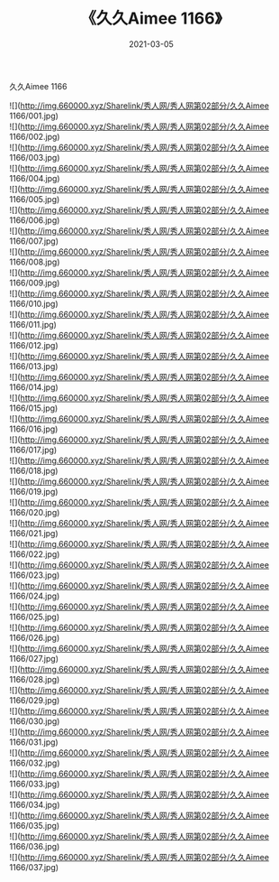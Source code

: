 ﻿---
layout: post
title:  《久久Aimee 1166》
date:   2021-03-05
img: http://img.660000.xyz/Sharelink/秀人网/秀人网第02部分/久久Aimee 1166/000.jpg
categories: [美女, 清纯, 唯美]
---

久久Aimee 1166

  ![](http://img.660000.xyz/Sharelink/秀人网/秀人网第02部分/久久Aimee 1166/001.jpg) <br> ![](http://img.660000.xyz/Sharelink/秀人网/秀人网第02部分/久久Aimee 1166/002.jpg) <br> ![](http://img.660000.xyz/Sharelink/秀人网/秀人网第02部分/久久Aimee 1166/003.jpg) <br> ![](http://img.660000.xyz/Sharelink/秀人网/秀人网第02部分/久久Aimee 1166/004.jpg) <br> ![](http://img.660000.xyz/Sharelink/秀人网/秀人网第02部分/久久Aimee 1166/005.jpg) <br> ![](http://img.660000.xyz/Sharelink/秀人网/秀人网第02部分/久久Aimee 1166/006.jpg) <br> ![](http://img.660000.xyz/Sharelink/秀人网/秀人网第02部分/久久Aimee 1166/007.jpg) <br> ![](http://img.660000.xyz/Sharelink/秀人网/秀人网第02部分/久久Aimee 1166/008.jpg) <br> ![](http://img.660000.xyz/Sharelink/秀人网/秀人网第02部分/久久Aimee 1166/009.jpg) <br> ![](http://img.660000.xyz/Sharelink/秀人网/秀人网第02部分/久久Aimee 1166/010.jpg) <br> ![](http://img.660000.xyz/Sharelink/秀人网/秀人网第02部分/久久Aimee 1166/011.jpg) <br> ![](http://img.660000.xyz/Sharelink/秀人网/秀人网第02部分/久久Aimee 1166/012.jpg) <br> ![](http://img.660000.xyz/Sharelink/秀人网/秀人网第02部分/久久Aimee 1166/013.jpg) <br> ![](http://img.660000.xyz/Sharelink/秀人网/秀人网第02部分/久久Aimee 1166/014.jpg) <br> ![](http://img.660000.xyz/Sharelink/秀人网/秀人网第02部分/久久Aimee 1166/015.jpg) <br> ![](http://img.660000.xyz/Sharelink/秀人网/秀人网第02部分/久久Aimee 1166/016.jpg) <br> ![](http://img.660000.xyz/Sharelink/秀人网/秀人网第02部分/久久Aimee 1166/017.jpg) <br> ![](http://img.660000.xyz/Sharelink/秀人网/秀人网第02部分/久久Aimee 1166/018.jpg) <br> ![](http://img.660000.xyz/Sharelink/秀人网/秀人网第02部分/久久Aimee 1166/019.jpg) <br> ![](http://img.660000.xyz/Sharelink/秀人网/秀人网第02部分/久久Aimee 1166/020.jpg) <br> ![](http://img.660000.xyz/Sharelink/秀人网/秀人网第02部分/久久Aimee 1166/021.jpg) <br> ![](http://img.660000.xyz/Sharelink/秀人网/秀人网第02部分/久久Aimee 1166/022.jpg) <br> ![](http://img.660000.xyz/Sharelink/秀人网/秀人网第02部分/久久Aimee 1166/023.jpg) <br> ![](http://img.660000.xyz/Sharelink/秀人网/秀人网第02部分/久久Aimee 1166/024.jpg) <br> ![](http://img.660000.xyz/Sharelink/秀人网/秀人网第02部分/久久Aimee 1166/025.jpg) <br> ![](http://img.660000.xyz/Sharelink/秀人网/秀人网第02部分/久久Aimee 1166/026.jpg) <br> ![](http://img.660000.xyz/Sharelink/秀人网/秀人网第02部分/久久Aimee 1166/027.jpg) <br> ![](http://img.660000.xyz/Sharelink/秀人网/秀人网第02部分/久久Aimee 1166/028.jpg) <br> ![](http://img.660000.xyz/Sharelink/秀人网/秀人网第02部分/久久Aimee 1166/029.jpg) <br> ![](http://img.660000.xyz/Sharelink/秀人网/秀人网第02部分/久久Aimee 1166/030.jpg) <br> ![](http://img.660000.xyz/Sharelink/秀人网/秀人网第02部分/久久Aimee 1166/031.jpg) <br> ![](http://img.660000.xyz/Sharelink/秀人网/秀人网第02部分/久久Aimee 1166/032.jpg) <br> ![](http://img.660000.xyz/Sharelink/秀人网/秀人网第02部分/久久Aimee 1166/033.jpg) <br> ![](http://img.660000.xyz/Sharelink/秀人网/秀人网第02部分/久久Aimee 1166/034.jpg) <br> ![](http://img.660000.xyz/Sharelink/秀人网/秀人网第02部分/久久Aimee 1166/035.jpg) <br> ![](http://img.660000.xyz/Sharelink/秀人网/秀人网第02部分/久久Aimee 1166/036.jpg) <br> ![](http://img.660000.xyz/Sharelink/秀人网/秀人网第02部分/久久Aimee 1166/037.jpg) <br>
